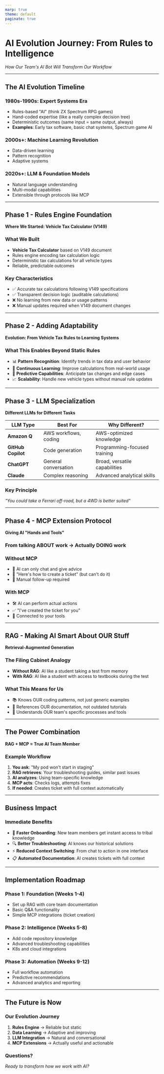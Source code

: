 ```yaml
---
marp: true
theme: default
paginate: true
---
```


# AI Evolution Journey: From Rules to Intelligence

_How Our Team's AI Bot Will Transform Our Workflow_

---

## The AI Evolution Timeline

### 1980s-1990s: Expert Systems Era

- Rules-based "AI" (think ZX Spectrum RPG games)
- Hand-coded expertise (like a really complex decision tree)
- Deterministic outcomes (same input = same output, always)
- **Examples**: Early tax software, basic chat systems, Spectrum game AI

### 2000s+: Machine Learning Revolution

- Data-driven learning
- Pattern recognition
- Adaptive systems

### 2020s+: LLM & Foundation Models

- Natural language understanding
- Multi-modal capabilities
- Extensible through protocols like MCP

---

## Phase 1 - Rules Engine Foundation

**Where We Started: Vehicle Tax Calculator (V149)**

### What We Built

- **Vehicle Tax Calculator** based on V149 document
- Rules engine encoding tax calculation logic
- Deterministic tax calculations for all vehicle types
- Reliable, predictable outcomes

### Key Characteristics

- ✅ Accurate tax calculations following V149 specifications
- ✅ Transparent decision logic (auditable calculations)
- ❌ No learning from new data or usage patterns
- ❌ Manual updates required when V149 document changes

---

## Phase 2 - Adding Adaptability

**Evolution: From Vehicle Tax Rules to Learning Systems**

### What This Enables Beyond Static Rules

- 📊 **Pattern Recognition**: Identify trends in tax data and user behavior
- 🔄 **Continuous Learning**: Improve calculations from real-world usage
- 🎯 **Predictive Capabilities**: Anticipate tax changes and edge cases
- 📈 **Scalability**: Handle new vehicle types without manual rule updates

---

## Phase 3 - LLM Specialization

**Different LLMs for Different Tasks**

| LLM Type           | Best For              | Why Different?                |
| ------------------ | --------------------- | ----------------------------- |
| **Amazon Q**       | AWS workflows, coding | AWS-optimized knowledge       |
| **GitHub Copilot** | Code generation       | Programming-focused training  |
| **ChatGPT**        | General conversation  | Broad, versatile capabilities |
| **Claude**         | Complex reasoning     | Advanced analytical skills    |

### Key Principle

_"You could take a Ferrari off-road, but a 4WD is better suited"_

---

## Phase 4 - MCP Extension Protocol

**Giving AI "Hands and Tools"**

### From talking ABOUT work → Actually DOING work

### Without MCP

- 💬 AI can only chat and give advice
- 🚫 "Here's how to create a ticket" (but can't do it)
- 🔄 Manual follow-up required

### With MCP

- 🛠️ AI can perform actual actions
- ✅ "I've created the ticket for you"
- 🔗 Connected to your tools

---

## RAG - Making AI Smart About OUR Stuff

**Retrieval-Augmented Generation**

### The Filing Cabinet Analogy

- **Without RAG**: AI like a student taking a test from memory
- **With RAG**: AI like a student with access to textbooks during the test

### What This Means for Us

- 📚 Knows OUR coding patterns, not just generic examples
- 📖 References OUR documentation, not outdated tutorials
- 🔧 Understands OUR team's specific processes and tools

---

## The Power Combination

**RAG + MCP = True AI Team Member**

### Example Workflow

1. **You ask**: "My pod won't start in staging"
2. **RAG retrieves**: Your troubleshooting guides, similar past issues
3. **AI analyzes**: Using team-specific knowledge
4. **MCP acts**: Checks logs, attempts fixes
5. **If needed**: Creates ticket with full context automatically

---

## Business Impact

### Immediate Benefits

- 🚀 **Faster Onboarding**: New team members get instant access to tribal knowledge
- 🔍 **Better Troubleshooting**: AI knows our historical solutions
- ⚡ **Reduced Context Switching**: From chat to action in one interface
- 📋 **Automated Documentation**: AI creates tickets with full context

---

## Implementation Roadmap

### Phase 1: Foundation (Weeks 1-4)

- Set up RAG with core team documentation
- Basic Q&A functionality
- Simple MCP integrations (ticket creation)

### Phase 2: Intelligence (Weeks 5-8)

- Add code repository knowledge
- Advanced troubleshooting capabilities
- K8s and cloud integrations

### Phase 3: Automation (Weeks 9-12)

- Full workflow automation
- Predictive recommendations
- Advanced analytics and reporting

---

## The Future is Now

### Our Evolution Journey

1. **Rules Engine** → Reliable but static
2. **Data Learning** → Adaptive and improving
3. **LLM Integration** → Natural and conversational
4. **MCP Extensions** → Actually useful and actionable

### Questions?

_Ready to transform how we work with AI?_

